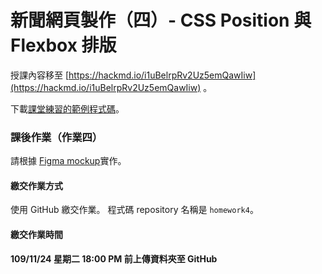# 新聞網頁製作（四）- CSS Position 與 Flexbox 排版
授課內容移至 [https://hackmd.io/i1uBelrpRv2Uz5emQawIiw](https://hackmd.io/i1uBelrpRv2Uz5emQawIiw) 。

下載[課堂練習的範例程式碼](https://github.com/nickhsine/teach-at-nccu/raw/master/109-01/11-03/css-position-course-exercise.zip)。

### 課後作業（作業四）
請根據 [Figma mockup](https://www.figma.com/file/z3JLKomZppgWw0XYwxzI8h/course_homework4_mockup)實作。

#### 繳交作業方式
使用 GitHub 繳交作業。
程式碼 repository 名稱是 `homework4`。

#### 繳交作業時間
**109/11/24 星期二 18:00 PM 前上傳資料夾至 GitHub**
